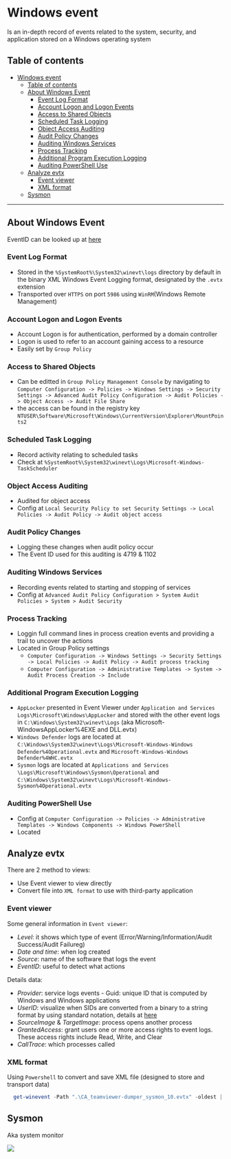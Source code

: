 # Windows event 

Is an in-depth record of events related to the system, security, and application stored on a Windows operating system

## Table of contents

- [Windows event](#windows-event)
  - [Table of contents](#table-of-contents)
  - [About Windows Event](#about-windows-event)
    - [Event Log Format](#event-log-format)
    - [Account Logon and Logon Events](#account-logon-and-logon-events)
    - [Access to Shared Objects](#access-to-shared-objects)
    - [Scheduled Task Logging](#scheduled-task-logging)
    - [Object Access Auditing](#object-access-auditing)
    - [Audit Policy Changes](#audit-policy-changes)
    - [Auditing Windows Services](#auditing-windows-services)
    - [Process Tracking](#process-tracking)
    - [Additional Program Execution Logging](#additional-program-execution-logging)
    - [Auditing PowerShell Use](#auditing-powershell-use)
  - [Analyze evtx](#analyze-evtx)
    - [Event viewer](#event-viewer)
    - [XML format](#xml-format)
  - [Sysmon](#sysmon)

---

## About Windows Event

EventID can be looked up at [here](https://www.myeventlog.com/search/find)

### Event Log Format

- Stored in the `%SystemRoot%\System32\winevt\logs` directory by default in the binary XML Windows Event Logging format, designated by the `.evtx` extension
- Transported over `HTTPS` on port `5986` using `WinRM`(Windows Remote Management)

### Account Logon and Logon Events

- Account Logon is for authentication, performed by a domain controller
- Logon is used to refer to an account gaining access to a resource
- Easily set by `Group Policy`

### Access to Shared Objects

- Can be editted in `Group Policy Management Console` by navigating to `Computer Configuration -> Policies -> Windows Settings -> Security Settings -> Advanced Audit Policy Configuration -> Audit Policies -> Object Access -> Audit File Share`
- the access can be found in the registry key `NTUSER\Software\Microsoft\Windows\CurrentVersion\Explorer\MountPoints2`

### Scheduled Task Logging

- Record activity relating to scheduled tasks
- Check at `%SystemRoot%\System32\winevt\Logs\Microsoft-Windows-TaskScheduler`

### Object Access Auditing

-  Audited for object access
- Config at `Local Security Policy to set Security Settings -> Local Policies -> Audit Policy -> Audit object access` 

### Audit Policy Changes

- Logging these changes when audit policy occur 
- The Event ID used for this auditing is 4719 & 1102

### Auditing Windows Services

- Recording events related to starting and stopping of services 
- Config at `Advanced Audit Policy Configuration > System Audit Policies > System > Audit Security`

### Process Tracking

- Loggin full command lines in process creation events and providing a trail to uncover the actions 
- Located in Group Policy settings
  - `Computer Configuration -> Windows Settings -> Security Settings -> Local Policies -> Audit Policy -> Audit process tracking`
  - `Computer Configuration -> Administrative Templates -> System -> Audit Process Creation -> Include`

### Additional Program Execution Logging

- `AppLocker` presented in Event Viewer under `Application and Services Logs\Microsoft\Windows\AppLocker` and stored with the other event logs in `C:\Windows\System32\winevt\Logs` (aka Microsoft-WindowsAppLocker%4EXE and DLL.evtx)
- `Windows Defender` logs are located at `C:\Windows\System32\winevt\Logs\Microsoft-Windows-Windows Defender%4Operational.evtx` and `Microsoft-Windows-Windows Defender%4WHC.evtx`
- `Sysmon` logs are located at `Applications and Services \Logs\Microsoft\Windows\Sysmon\Operational` and `C:\Windows\System32\winevt\Logs\Microsoft-Windows-Sysmon%4Operational.evtx`

### Auditing PowerShell Use

- Config at `Computer Configuration -> Policies -> Administrative Templates -> Windows Components -> Windows PowerShell`
- Located 

## Analyze evtx

There are 2 method to views:
- Use Event viewer to view directly
- Convert file into `XML format` to use with third-party application 

### Event viewer

Some general information in `Event viewer`:
- *Level*: it shows which type of event (Error/Warning/Information/Audit Success/Audit Failureg)
- *Date and time*: when log created
- *Source*: name of the software that logs the event 
- *EventID*: useful to detect what actions
  
Details data:
- *Provider*: service logs events - Guid: unique ID that is computed by Windows and Windows applications
- *UserID*: visualize when SIDs are converted from a binary to a string format by using standard notation, details at [here](https://learn.microsoft.com/en-us/windows-server/identity/ad-ds/manage/understand-security-identifiers)
- *SourceImage* & *TargetImage*: process opens another process
- *GrantedAccess*: grant users one or more access rights to event logs. These access rights include Read, Write, and Clear
- *CallTrace*: which processes called

### XML format

Using `Powershell` to convert and save XML file (designed to store and transport data) 
```powershell
  get-winevent -Path ".\CA_teamviewer-dumper_sysmon_10.evtx" -oldest | convertto-xml -as Stream -depth 10 > ".\teamviewer.xml"
```
## Sysmon 

Aka system monitor

![](https://i.ibb.co/yf82p5M/Screenshot-2023-04-10-090043.png)